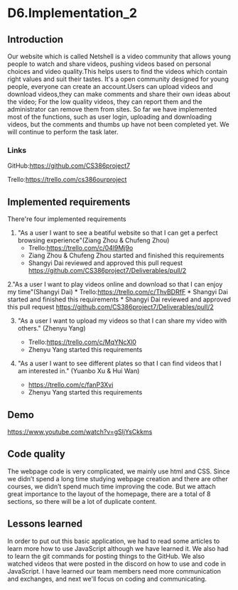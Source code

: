 # D6.Implementation_2

## Introduction
Our website which is called Netshell is a video community that allows young people to watch and share videos, pushing videos based on personal choices and video quality.This helps users to find the videos which contain right values and suit their tastes. It's a open community designed for young people, everyone can create an account.Users can upload videos and download videos,they can make comments and share their own ideas about the video; For the low quality videos, they can report them and the administrator can remove them from sites. 
So far we have implemented most of the functions, such as user login, uploading and downloading videos, but the comments and thumbs up have not been completed yet. We will continue to perform the task later.
### Links
GitHub:https://github.com/CS386project7

Trello:https://trello.com/cs386ourproject

## Implemented requirements
There're four implemented requirements 
1. "As a user I want to see a beatiful website so that I can get a perfect browsing experience"(Ziang Zhou & Chufeng Zhou)
    * Trello:https://trello.com/c/04l9Mj9o
    * Ziang Zhou & Chufeng Zhou started and finished this requirements
    * Shangyi Dai reviewed and approved this pull request https://github.com/CS386project7/Deliverables/pull/2
    
2."As a user I want to play videos online and download so that I can enjoy my time"(Shangyi Dai)
    * Trello:https://trello.com/c/ThvBDRfF
    * Shangyi Dai started and finished this requirements
    * Shangyi Dai reviewed and approved this pull request https://github.com/CS386project7/Deliverables/pull/2

3. "As a user I want to upload my videos so that I can share my video with others." (Zhenyu Yang)
    * Trello:https://trello.com/c/MqYNcXl0
    * Zhenyu Yang started this requirements
    
4. "As a user I want to see different plates so that I can find videos that I am interested in." (Yuanbo Xu & Hui Wan)
    * https://trello.com/c/fanP3Xvi
    * Zhenyu Yang started this requirements

## Demo
https://www.youtube.com/watch?v=gSljYsCkkms

## Code quality
The webpage code is very complicated, we mainly use html and CSS. Since we didn’t spend a long time studying webpage creation and there are other courses, we didn’t spend much time improving the code. But we attach great importance to the layout of the homepage, there are a total of 8 sections, so there will be a lot of duplicate content.

## Lessons learned
In order to put out this basic application, we had to read some articles to learn more how to use JavaScript although we have learned it. We also had to learn the git commands for posting things to the GitHub. We also watched videos that were posted in the discord on how to use and code in JavaScript.
I have learned our team members need more communication and exchanges, and next we'll focus on coding and communicating.


